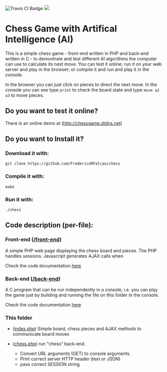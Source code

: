 ![Travis CI Badge](https://travis-ci.org/FredericoMFalcao/chess.svg?branch=master)
![](https://api.keen.io/3.0/projects/58c7b2c30935ce7223c4d8b8/events/page_views?api_key=3E921A47984F4CAE2B3839A4251B348377C5BC1887B9AB1CCE4DD3AFC2A1E7AD74ACF3579905EC7487E192A165195725969678879B31EF1222BBB43DDE15C7E1C2FC78E44830CCA7E89D4AA9B1F32F7497816D6F0A22FA1E9E31DB17CA511322&data=eyJwYWdlIjoibWFpbnBhZ2UifQ==)

#  Chess Game with Artifical Intelligence (AI)

This is a simple chess game - front-end written in PHP and back-end written in C - to demontrate and test different AI algorithms the computer can use to calculate its next move. You can test it online; run it on your web server and play in the browser; or compile it and run and play it in the console.

In the browser you can just click on pieces to direct the next move.
In the console you can see type `print` to check the board state and type `move a2 a3` to move pieces.

## Do you want to test it online?

There is an online demo at (http://chessgame.dtdns.net)


## Do you want to Install it?

### Download it with:
`git clone https://github.com/FredericoMFalcao/chess`

### Compile it with:
`make`

### Run it with:
`./chess`


## Code description (per-file):

### Front-end ([/front-end](https://github.com/FredericoMFalcao/chess/tree/master/front-end))

A simple PHP web page displaying the chess board and pieces. The PHP handles sessions.
Javascript generates AJAX calls when 

Check the code documentation [here](https://github.com/FredericoMFalcao/chess/tree/master/front-end)
	
### Back-end ([/back-end](https://github.com/FredericoMFalcao/chess/tree/master/back-end))

A C program that can be run independently in a console, i.e. you can play the game just by building and running the file on this folder in the console.

Check the code documentation [here](https://github.com/FredericoMFalcao/chess/tree/master/back-end)

### This folder

-  ([index.php](https://github.com/FredericoMFalcao/chess/blob/master/index.php)) Simple board, chess pieces and AJAX methods to communicate board moves

-  ([chess.php](https://github.com/FredericoMFalcao/chess/blob/master/chess.php)) run "chess" back-end.  
	- Convert URL arguments (GET) to console arguments.
	- Print correct server HTTP header (text or JSON)
	- pass correct SESSION string
